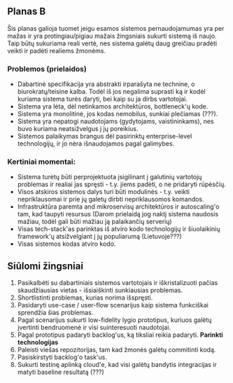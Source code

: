 ## Planas B
Šis planas galioja tuomet jeigu esamos sistemos pernaudojamumas yra per mažas ir yra protingiau/pigiau mažais žingsniais sukurti sistemą iš naujo.
Taip būtų sukuriama reali vertė, nes sistema galėtų daug greičiau pradėti veikti ir padėti realiems žmonėms.

### Problemos (prielaidos)

 - Dabartinė specifikacija yra abstrakti irparašyta ne technine, o biurokratų/teisine kalba. Todėl iš jos negalima suprasti ką ir kodėl kuriama sistema turės daryti, bei kaip su ja dirbs vartotojai. 
 - Sistema yra lėta, dėl netinkamos architektūros, bottleneck'ų kode.
 - Sistema yra monolitinė, jos kodas nemobilus, sunkiai plečiamas (???).
 - Sistema yra nepatogi naudotojams (gydytojams, vaistininkams), nes buvo kuriama neatsižvelgus į jų poreikius.
 - Sistemos palaikymas brangus dėl pasirinktų enterprise-level technologijų, ir jo nėra išnaudojamos pagal galimybes.

### Kertiniai momentai:

 - Sistema turėtų būti perprojektuota įsigilinant į galutinių vartotojų problemas ir realiai jas spręsti - t.y. jiems padėti, o ne pridaryti rūpėsčių.
 - Visos atskiros sistemos dalys turi būti modulinės - t.y. veikti nepriklausomai ir prie jų galetų dirbti nepriklausomos komandos.
 - Infrastruktūra paremta and mikroservisų architektūros ir autoscaling'o tam, kad taupyti resursus (Darom prielaidą jog naktį sistema naudosis mažiau, todėl gali būti mažiau ją palaikančių serverių) 
 - Visas tech-stack'as parinktas iš atviro kodo technologijų ir šiuolaikinių framework'ų atsižvelgiant į jų populiarumą (Lietuvoje???)
 - Visas sistemos kodas atviro kodo.

## Siūlomi žingsniai

1. Pasikalbėti su dabartiniais sistemos vartotojais ir iškristalizuoti pačias skaudžiausias vietas - išsiaiškinti sunkiausias problemas. 
2. Shortlistinti problemas, kurias norima išspręsti.
3. Pasidaryti use-case / user-flow scenarijus kaip sistema funkciškai sprendžia šias problemas.
4. Pagal scenarijus sukurti low-fidelity lygio prototipus, kuriuos galėtų įvertinti bendruomenė ir visi suinteresuoti naudotojai.
5. Pagal prototipus padaryti backlog'us, ką tiksliai reikia padaryti. **Parinkti technologijas**
6. Paleisti viešas repozitorijas, tam kad žmonės galėtų commitinti kodą. 
7. Pasiskirstyti backlog'o task'us. 
8. Sukurti testinę aplinką cloud'e, kad visi galėtų bandytis integracijas ir matyti baseline resultatą (???)
